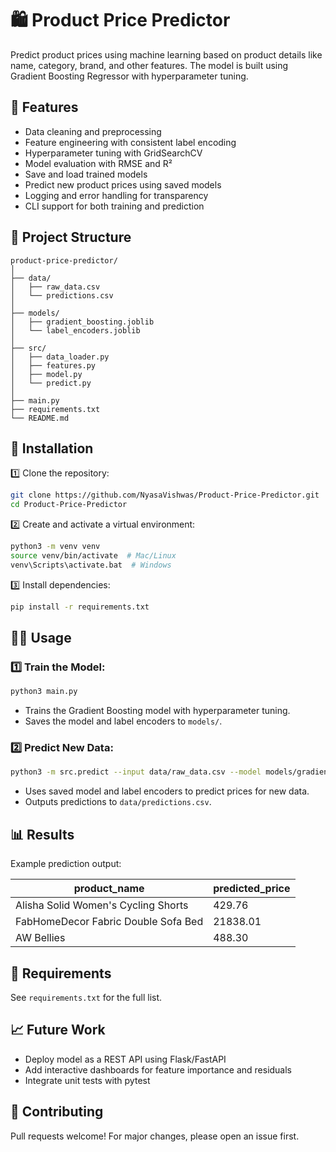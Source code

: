 # 🛍️ Product Price Predictor

Predict product prices using machine learning based on product details like name, category, brand, and other features. The model is built using Gradient Boosting Regressor with hyperparameter tuning.

## 🚀 Features

- Data cleaning and preprocessing
- Feature engineering with consistent label encoding
- Hyperparameter tuning with GridSearchCV
- Model evaluation with RMSE and R²
- Save and load trained models
- Predict new product prices using saved models
- Logging and error handling for transparency
- CLI support for both training and prediction

## 📂 Project Structure

```text
product-price-predictor/
│
├── data/
│   ├── raw_data.csv
│   └── predictions.csv
│
├── models/
│   ├── gradient_boosting.joblib
│   └── label_encoders.joblib
│
├── src/
│   ├── data_loader.py
│   ├── features.py
│   ├── model.py
│   └── predict.py
│
├── main.py
├── requirements.txt
└── README.md
```

## 🔧 Installation

1️⃣ Clone the repository:
```bash
git clone https://github.com/NyasaVishwas/Product-Price-Predictor.git
cd Product-Price-Predictor
```

2️⃣ Create and activate a virtual environment:
```bash
python3 -m venv venv
source venv/bin/activate  # Mac/Linux
venv\Scripts\activate.bat  # Windows
```

3️⃣ Install dependencies:
```bash
pip install -r requirements.txt
```

## 🏃‍♀️ Usage

### 1️⃣ Train the Model:
```bash
python3 main.py
```
- Trains the Gradient Boosting model with hyperparameter tuning.
- Saves the model and label encoders to `models/`.

### 2️⃣ Predict New Data:
```bash
python3 -m src.predict --input data/raw_data.csv --model models/gradient_boosting.joblib --encoder models/label_encoders.joblib --output data/predictions.csv
```
- Uses saved model and label encoders to predict prices for new data.
- Outputs predictions to `data/predictions.csv`.

## 📊 Results

Example prediction output:

| product_name                           | predicted_price |
|----------------------------------------|-----------------|
| Alisha Solid Women's Cycling Shorts    | 429.76          |
| FabHomeDecor Fabric Double Sofa Bed    | 21838.01        |
| AW Bellies                             | 488.30          |

## 🧩 Requirements

See `requirements.txt` for the full list.

## 📈 Future Work

- Deploy model as a REST API using Flask/FastAPI
- Add interactive dashboards for feature importance and residuals
- Integrate unit tests with pytest

## 🤝 Contributing

Pull requests welcome! For major changes, please open an issue first.

